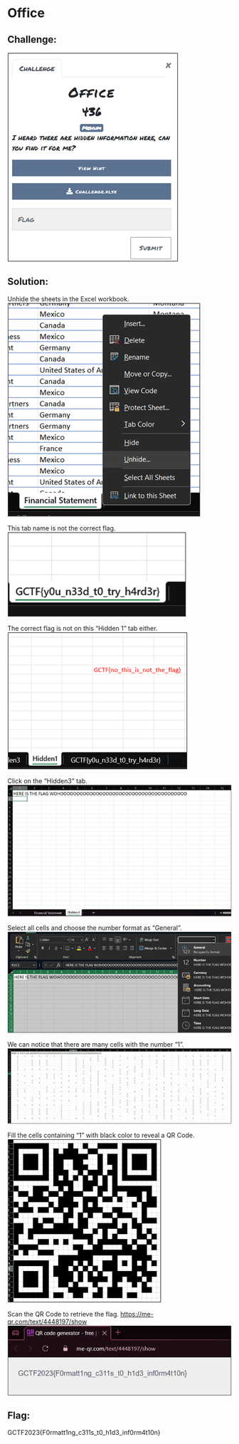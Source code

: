 # Office 

## Challenge: 
![Office](Office.png)


## Solution: 
Unhide the sheets in the Excel workbook.  
![UnhideSheets](UnhideSheets.png)

This tab name is not the correct flag.  
![WrongSheet](WrongSheet.png)

The correct flag is not on this “Hidden 1” tab either. 
![Hidden1](Hidden1.png)

Click on the “Hidden3” tab. 
![Hidden3](Hidden3.png)

Select all cells and choose the number format as “General”. 
![NumberFormat](NumberFormat.png)

We can notice that there are many cells with the number “1”. 
![cells1](cells1.png)

Fill the cells containing “1” with black color to reveal a QR Code. 
![QRCode](QRCode.png)
 
Scan the QR Code to retrieve the flag. 
https://me-qr.com/text/4448197/show 
![flag](flag.png)


## Flag:
GCTF2023{F0rmatt1ng_c311s_t0_h1d3_inf0rm4t10n} 
